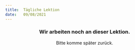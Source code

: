 ```yaml
---
title:  Tägliche Lektion
date:   09/08/2021
---
```


### <center>Wir arbeiten noch an dieser Lektion.</center>
<center>Bitte komme später zurück.</center>